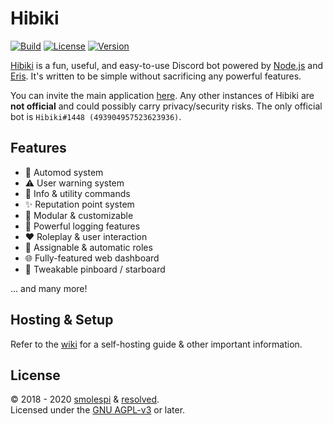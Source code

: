 # Hibiki

<!-- change these to the hibiki repo once its open !!!-->
[![Build](https://img.shields.io/github/workflow/status/smolespi/Hibiki/Hibiki)](https://github.com/smolespi/Hibiki/actions?query=workflow%3AHibiki)
[![License](https://img.shields.io/badge/license-AGPL%20v3-blue.svg)](https://www.gnu.org/licenses/agpl-3.0)
[![Version](https://img.shields.io/github/package-json/v/smolespi/hibiki?color=blue)](https://github.com/smolespi/Hibiki)

[Hibiki][1] is a fun, useful, and easy-to-use Discord bot powered by [Node.js][2] and [Eris][3]. It's written to be simple without sacrificing any powerful features. 

You can invite the main application [here][4]. Any other instances of Hibiki are **not official** and could possibly carry privacy/security risks. The only official bot is `Hibiki#1448 (493904957523623936)`.


## Features
  - 🔨 Automod system
  - ⚠ User warning system
  - 🔧 Info &amp; utility commands
  - ✨ Reputation point system
  - 🤖 Modular &amp; customizable
  - 📜 Powerful logging features
  - ❤ Roleplay &amp; user interaction
  - 👤 Assignable &amp; automatic roles
  - 🌐 Fully-featured web dashboard
  - 📌 Tweakable pinboard / starboard
  
   ... and many more!

## Hosting & Setup
Refer to the [wiki][5] for a self-hosting guide &amp; other important information.

## License
&copy; 2018 - 2020 [smolespi][6] &amp; [resolved][7].
<br> 
Licensed under the [GNU AGPL-v3][8] or later.

[1]: https://hibiki.app "Hibiki"
[2]: https://nodejs.org "Node.js"
[3]: http://github.com/abalabahaha/Eris "Eris"
[4]: https://discordapp.com/oauth2/authorize?&client_id=493904957523623936&scope=bot&permissions=506850534 "Invite"
[5]: https://github.com/smolespi/Hibiki/wiki "Wiki"
[6]: https://lesbian.codes "smolespi"
[7]: https://github.com/resolvedxd "resolved"
[8]: LICENSE.md "LICENSE"
